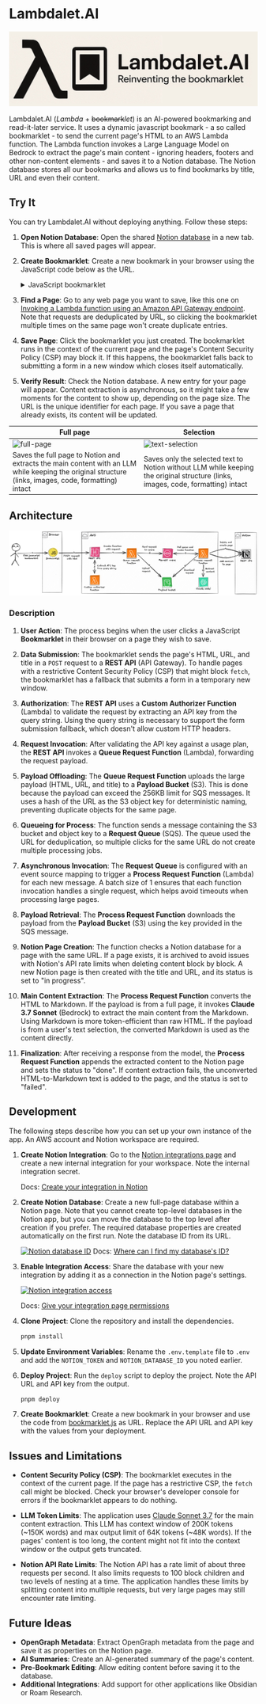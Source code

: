 # Lambdalet.AI

![Lambdalet.AI](./images/banner.jpeg)

Lambdalet.AI (*Lambda* + ~~bookmark~~*let*) is an AI-powered bookmarking and read-it-later service. It uses a dynamic javascript bookmark - a so called bookmarklet - to send the current page's HTML to an AWS Lambda function. The Lambda function invokes a Large Language Model on Bedrock to extract the page's main content - ignoring headers, footers and other non-content elements - and saves it to a Notion database. The Notion database stores all our bookmarks and allows us to find bookmarks by title, URL and even their content.

## Try It

You can try Lambdalet.AI without deploying anything. Follow these steps:

1.  **Open Notion Database**: Open the shared [Notion database](https://zirkelc.notion.site/20c00d5ef00e802a8cd1de77eafebc4f?v=20c00d5ef00e80c8adb5000cca955976) in a new tab. This is where all saved pages will appear.

2.  **Create Bookmarklet**: Create a new bookmark in your browser using the JavaScript code below as the URL.

    <details>
    <summary>JavaScript bookmarklet</summary>

    ```js
    javascript: (async () => {
      const apiKey = 'W76GK763928L8g8TcMdMU8Dw2rQ4EZwv3eqf4Yp0';
      const apiUrl = 'https://paip1r3t7j.execute-api.eu-west-1.amazonaws.com/prod/';
      const url = `${apiUrl}?apiKey=${apiKey}`;

      function getSelectedHTML() {
        if (window.getSelection) {
          const selection = window.getSelection();
          if (selection.rangeCount) {
            const container = document.createElement('div');
            for (let i = 0; i < selection.rangeCount; ++i) {
              container.appendChild(selection.getRangeAt(i).cloneContents());
            }
            return container.innerHTML;
          }
        }
        if (document.selection && document.selection.type === 'Text') {
          return document.selection.createRange().htmlText;
        }

        return undefined;
      }

      const selectedHTML = getSelectedHTML();
      const hasSelection = !!selectedHTML;

      const data = {
        html: hasSelection ? selectedHTML : document.body.innerHTML,
        mode: hasSelection ? 'selection' : 'document',
        url: window.location.href,
        title: document.title,
      };

      try {
        await fetch(url, {
          method: 'POST',
          body: new FormData({
            ...data,
            invoke: 'fetch',
          }),
        });
      } catch (error) {
        const form = document.createElement('form');
        form.method = 'POST';
        form.action = url;
        form.target = '_blank';
        document.body.appendChild(form);

        Object.entries({
          ...data,
          invoke: 'form-blank',
        }).forEach(([key, value]) => {
          const input = document.createElement('input');
          input.type = 'hidden';
          input.name = key;
          input.value = value;
          form.appendChild(input);
        });

        form.submit();

        document.body.removeChild(form);
      }
      alert(`Saved ${hasSelection ? 'text selection' : 'full page'} to Lambdalet.AI`);
    })();
    ```
    </details>

3.  **Find a Page**: Go to any web page you want to save, like this one on [Invoking a Lambda function using an Amazon API Gateway endpoint](https://docs.aws.amazon.com/lambda/latest/dg/services-apigateway.html). Note that requests are deduplicated by URL, so clicking the bookmarklet multiple times on the same page won't create duplicate entries.

4.  **Save Page**: Click the bookmarklet you just created. The bookmarklet runs in the context of the current page and the page's Content Security Policy (CSP) may block it. If this happens, the bookmarklet falls back to submitting a form in a new window which closes itself automatically.

5.  **Verify Result**: Check the Notion database. A new entry for your page will appear. Content extraction is asynchronous, so it might take a few moments for the content to show up, depending on the page size. The URL is the unique identifier for each page. If you save a page that already exists, its content will be updated.


| Full page  | Selection |
| ------------- | ------------- |
| ![full-page](https://github.com/user-attachments/assets/89b91a8b-b427-48fa-9350-a8910bb91a2c)  | ![text-selection](https://github.com/user-attachments/assets/2c74deea-6cd7-4bf2-8ce8-95bd952d10ab)  |
| Saves the full page to Notion and extracts the main content with an LLM while keeping the original structure (links, images, code, formatting) intact | Saves only the selected text to Notion without LLM while keeping the original structure (links, images, code, formatting) intact |

## Architecture

![Architecture](./images/architecture.jpeg)

### Description

1.  **User Action**: The process begins when the user clicks a JavaScript **Bookmarklet** in their browser on a page they wish to save.

2.  **Data Submission**: The bookmarklet sends the page's HTML, URL, and title in a `POST` request to a **REST API** (API Gateway). To handle pages with a restrictive Content Security Policy (CSP) that might block `fetch`, the bookmarklet has a fallback that submits a form in a temporary new window.

3.  **Authorization**: The **REST API** uses a **Custom Authorizer Function** (Lambda) to validate the request by extracting an API key from the query string. Using the query string is necessary to support the form submission fallback, which doesn't allow custom HTTP headers.

4.  **Request Invocation**: After validating the API key against a usage plan, the **REST API** invokes a **Queue Request Function** (Lambda), forwarding the request payload.

5.  **Payload Offloading**: The **Queue Request Function** uploads the large payload (HTML, URL, and title) to a **Payload Bucket** (S3). This is done because the payload can exceed the 256KB limit for SQS messages. It uses a hash of the URL as the S3 object key for deterministic naming, preventing duplicate objects for the same page. 

6.  **Queueing for Process**: The function sends a message containing the S3 bucket and object key to a **Request Queue** (SQS). The queue used the URL for deduplication, so multiple clicks for the same URL do not create multiple processing jobs.

7.  **Asynchronous Invocation**: The **Request Queue** is configured with an event source mapping to trigger a **Process Request Function** (Lambda) for each new message. A batch size of 1 ensures that each function invocation handles a single request, which helps avoid timeouts when processing large pages.

8.  **Payload Retrieval**: The **Process Request Function** downloads the payload from the **Payload Bucket** (S3) using the key provided in the SQS message.

9.  **Notion Page Creation**: The function checks a Notion database for a page with the same URL. If a page exists, it is archived to avoid issues with Notion's API rate limits when deleting content block by block. A new Notion page is then created with the title and URL, and its status is set to "in progress".

10. **Main Content Extraction**: The **Process Request Function** converts the HTML to Markdown. If the payload is from a full page, it invokes **Claude 3.7 Sonnet** (Bedrock) to extract the main content from the Markdown. Using Markdown is more token-efficient than raw HTML. If the payload is from a user's text selection, the converted Markdown is used as the content directly.

11. **Finalization**: After receiving a response from the model, the **Process Request Function** appends the extracted content to the Notion page and sets the status to "done". If content extraction fails, the unconverted HTML-to-Markdown text is added to the page, and the status is set to "failed".


## Development

The following steps describe how you can set up your own instance of the app. An AWS account and Notion workspace are required.

1.  **Create Notion Integration**: Go to the [Notion integrations page](https://www.notion.so/profile/integrations) and create a new internal integration for your workspace. Note the internal integration secret. 

    Docs: [Create your integration in Notion](https://developers.notion.com/docs/create-a-notion-integration#create-your-integration-in-notion)

2.  **Create Notion Database**: Create a new full-page database within a Notion page. Note that you cannot create top-level databases in the Notion app, but you can move the database to the top level after creation if you prefer. The required database properties are created automatically on the first run. Note the database ID from its URL.

    [![Notion database ID](https://files.readme.io/64967fd-small-62e5027-notion_database_id.png)](https://developers.notion.com/reference/retrieve-a-database#:~:text=To%20find%20a%20database%20ID%2C%20navigate%20to%20the%20database%20URL%20in%20your%20Notion%20workspace.%20The%20ID%20is%20the%20string%20of%20characters%20in%20the%20URL%20that%20is%20between%20the%20slash%20following%20the%20workspace%20name%20(if%20applicable)%20and%20the%20question%20mark.%20The%20ID%20is%20a%2032%20characters%20alphanumeric%20string)
    Docs: [Where can I find my database's ID?](https://developers.notion.com/docs/working-with-databases#:~:text=Where%20can%20I%20find%20my%20database%27s%20ID%3F)

3.  **Enable Integration Access**: Share the database with your new integration by adding it as a connection in the Notion page's settings.

    [![Notion integration access](https://files.readme.io/fefc809-permissions.gif)](https://developers.notion.com/docs/create-a-notion-integration#give-your-integration-page-permissions)

    Docs: [Give your integration page permissions](https://developers.notion.com/docs/create-a-notion-integration#give-your-integration-page-permissions)

4.  **Clone Project**: Clone the repository and install the dependencies.

    ```sh
    pnpm install
    ```

5.  **Update Environment Variables**: Rename the `.env.template` file to `.env` and add the `NOTION_TOKEN` and `NOTION_DATABASE_ID` you noted earlier.

6.  **Deploy Project**: Run the `deploy` script to deploy the project. Note the API URL and API key from the output.

    ```sh
    pnpm deploy
    ```

7.  **Create Bookmarklet**: Create a new bookmark in your browser and use the code from [bookmarklet.js](./bookmarklets/bookmarklet.js) as URL. Replace the API URL and API key with the values from your deployment.

## Issues and Limitations

-   **Content Security Policy (CSP)**: The bookmarklet executes in the context of the current page. If the page has a restrictive CSP, the `fetch` call might be blocked. Check your browser's developer console for errors if the bookmarklet appears to do nothing.

-   **LLM Token Limits**: The application uses [Claude Sonnet 3.7](https://docs.anthropic.com/en/docs/about-claude/models/overview#model-comparison-table) for the main content extraction. This LLM has context window of 200K tokens (~150K words) and max output limit of 64K tokens (~48K words). If the pages' content is too long, the content might not fit into the context window or the output gets truncated.

-   **Notion API Rate Limits**: The Notion API has a rate limit of about three requests per second. It also limits requests to 100 block children and two levels of nesting at a time. The application handles these limits by splitting content into multiple requests, but very large pages may still encounter rate limiting.

## Future Ideas

-   **OpenGraph Metadata**: Extract OpenGraph metadata from the page and save it as properties on the Notion page.
-   **AI Summaries**: Create an AI-generated summary of the page's content.
-   **Pre-Bookmark Editing**: Allow editing content before saving it to the database.
-   **Additional Integrations**: Add support for other applications like Obsidian or Roam Research.
